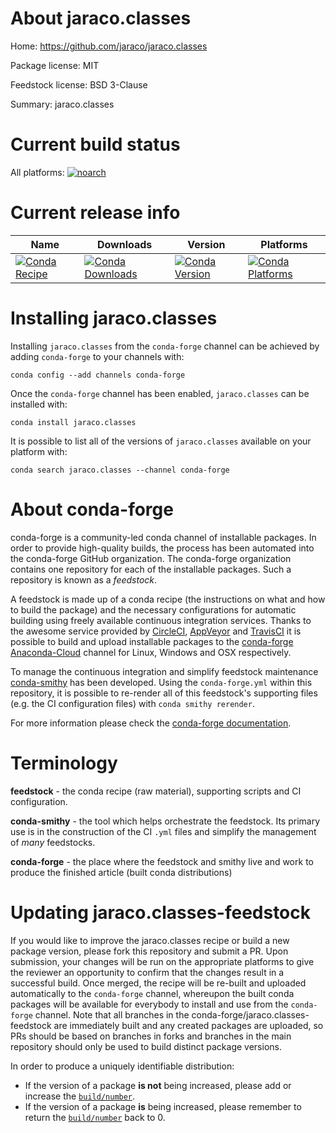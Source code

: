 About jaraco.classes
====================

Home: https://github.com/jaraco/jaraco.classes

Package license: MIT

Feedstock license: BSD 3-Clause

Summary: jaraco.classes



Current build status
====================

All platforms:
[![noarch](https://img.shields.io/circleci/project/github/conda-forge/jaraco.classes-feedstock/master.svg?label=noarch)](https://circleci.com/gh/conda-forge/jaraco.classes-feedstock)

Current release info
====================

| Name | Downloads | Version | Platforms |
| --- | --- | --- | --- |
| [![Conda Recipe](https://img.shields.io/badge/recipe-jaraco.classes-green.svg)](https://anaconda.org/conda-forge/jaraco.classes) | [![Conda Downloads](https://img.shields.io/conda/dn/conda-forge/jaraco.classes.svg)](https://anaconda.org/conda-forge/jaraco.classes) | [![Conda Version](https://img.shields.io/conda/vn/conda-forge/jaraco.classes.svg)](https://anaconda.org/conda-forge/jaraco.classes) | [![Conda Platforms](https://img.shields.io/conda/pn/conda-forge/jaraco.classes.svg)](https://anaconda.org/conda-forge/jaraco.classes) |

Installing jaraco.classes
=========================

Installing `jaraco.classes` from the `conda-forge` channel can be achieved by adding `conda-forge` to your channels with:

```
conda config --add channels conda-forge
```

Once the `conda-forge` channel has been enabled, `jaraco.classes` can be installed with:

```
conda install jaraco.classes
```

It is possible to list all of the versions of `jaraco.classes` available on your platform with:

```
conda search jaraco.classes --channel conda-forge
```


About conda-forge
=================

conda-forge is a community-led conda channel of installable packages.
In order to provide high-quality builds, the process has been automated into the
conda-forge GitHub organization. The conda-forge organization contains one repository
for each of the installable packages. Such a repository is known as a *feedstock*.

A feedstock is made up of a conda recipe (the instructions on what and how to build
the package) and the necessary configurations for automatic building using freely
available continuous integration services. Thanks to the awesome service provided by
[CircleCI](https://circleci.com/), [AppVeyor](http://www.appveyor.com/)
and [TravisCI](https://travis-ci.org/) it is possible to build and upload installable
packages to the [conda-forge](https://anaconda.org/conda-forge)
[Anaconda-Cloud](http://docs.anaconda.org/) channel for Linux, Windows and OSX respectively.

To manage the continuous integration and simplify feedstock maintenance
[conda-smithy](http://github.com/conda-forge/conda-smithy) has been developed.
Using the ``conda-forge.yml`` within this repository, it is possible to re-render all of
this feedstock's supporting files (e.g. the CI configuration files) with ``conda smithy rerender``.

For more information please check the [conda-forge documentation](https://conda-forge.org/docs/).

Terminology
===========

**feedstock** - the conda recipe (raw material), supporting scripts and CI configuration.

**conda-smithy** - the tool which helps orchestrate the feedstock.
                   Its primary use is in the construction of the CI ``.yml`` files
                   and simplify the management of *many* feedstocks.

**conda-forge** - the place where the feedstock and smithy live and work to
                  produce the finished article (built conda distributions)


Updating jaraco.classes-feedstock
=================================

If you would like to improve the jaraco.classes recipe or build a new
package version, please fork this repository and submit a PR. Upon submission,
your changes will be run on the appropriate platforms to give the reviewer an
opportunity to confirm that the changes result in a successful build. Once
merged, the recipe will be re-built and uploaded automatically to the
`conda-forge` channel, whereupon the built conda packages will be available for
everybody to install and use from the `conda-forge` channel.
Note that all branches in the conda-forge/jaraco.classes-feedstock are
immediately built and any created packages are uploaded, so PRs should be based
on branches in forks and branches in the main repository should only be used to
build distinct package versions.

In order to produce a uniquely identifiable distribution:
 * If the version of a package **is not** being increased, please add or increase
   the [``build/number``](http://conda.pydata.org/docs/building/meta-yaml.html#build-number-and-string).
 * If the version of a package **is** being increased, please remember to return
   the [``build/number``](http://conda.pydata.org/docs/building/meta-yaml.html#build-number-and-string)
   back to 0.